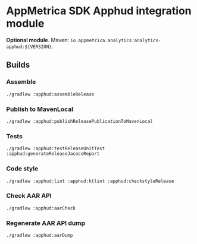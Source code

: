 # AppMetrica SDK Apphud integration module

**Optional module**.
Maven: `io.appmetrica.analytics:analytics-apphud:${VERSION}`.

## Builds

### Assemble

`./gradlew :apphud:assembleRelease`

### Publish to MavenLocal

`./gradlew :apphud:publishReleasePublicationToMavenLocal`

### Tests

`./gradlew :apphud:testReleaseUnitTest :apphud:generateReleaseJacocoReport`

### Code style

`./gradlew :apphud:lint :apphud:ktlint :apphud:checkstyleRelease`

### Check AAR API

`./gradlew :apphud:aarCheck`

### Regenerate AAR API dump

`./gradlew :apphud:aarDump`
